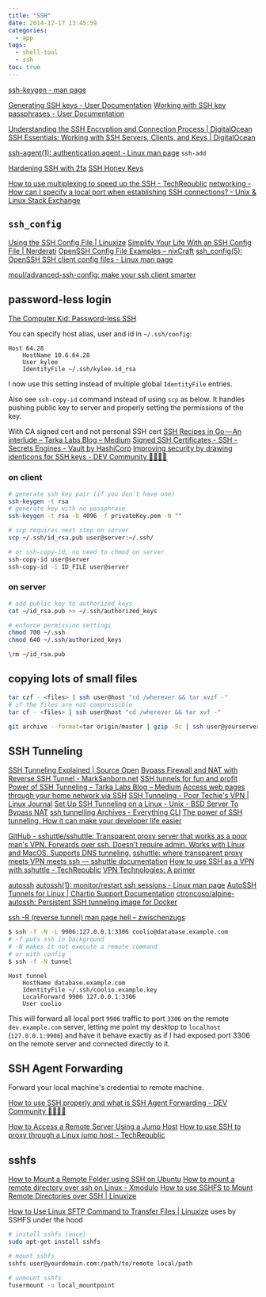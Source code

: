 ```yaml
---
title: "SSH"
date: 2014-12-17 13:45:59
categories:
  - app
tags:
  - shell-tool
  - ssh
toc: true
---
```


[ssh-keygen - man page](https://www.mankier.com/1/ssh-keygen)

[Generating SSH keys - User Documentation](https://help.github.com/articles/generating-ssh-keys/)
[Working with SSH key passphrases - User Documentation](https://help.github.com/articles/working-with-ssh-key-passphrases/)

[Understanding the SSH Encryption and Connection Process | DigitalOcean](https://www.digitalocean.com/community/tutorials/understanding-the-ssh-encryption-and-connection-process)
[SSH Essentials: Working with SSH Servers, Clients, and Keys | DigitalOcean](https://www.digitalocean.com/community/tutorials/ssh-essentials-working-with-ssh-servers-clients-and-keys)

[ssh-agent(1): authentication agent - Linux man page](https://linux.die.net/man/1/ssh-agent)
`ssh-add`

[Hardening SSH with 2fa](https://gist.github.com/lizthegrey/9c21673f33186a9cc775464afbdce820)
[SSH Honey Keys](https://kulinacs.com/ssh-honey-keys/amp/)

[How to use multiplexing to speed up the SSH - TechRepublic](https://www.techrepublic.com/google-amp/article/how-to-use-multiplexing-to-speed-up-the-ssh/)
[networking - How can I specify a local port when establishing SSH connections? - Unix & Linux Stack Exchange](https://unix.stackexchange.com/questions/526745/how-can-i-specify-a-local-port-when-establishing-ssh-connections)

## `ssh_config`

[Using the SSH Config File | Linuxize](https://linuxize.com/post/using-the-ssh-config-file/)
[Simplify Your Life With an SSH Config File | Nerderati](http://nerderati.com/2011/03/17/simplify-your-life-with-an-ssh-config-file/)
[OpenSSH Config File Examples – nixCraft](https://www.cyberciti.biz/faq/create-ssh-config-file-on-linux-unix/)
[ssh_config(5): OpenSSH SSH client config files - Linux man page](https://linux.die.net/man/5/ssh_config)

[moul/advanced-ssh-config: make your ssh client smarter](https://github.com/moul/advanced-ssh-config)

## password-less login

[The Computer Kid: Password-less SSH](http://www.thecomputerkid.com/2013/07/password-less-ssh.html#.VR4fbemUdhE)

You can specify host alias, user and id in `~/.ssh/config`:

```
Host 64.28
    HostName 10.6.64.28
    User kylee
    IdentityFile ~/.ssh/kylee.id_rsa
```

I now use this setting instead of multiple global `IdentityFile` entries.

Also see `ssh-copy-id` command instead of using `scp` as below.
It handles pushing public key to server and properly setting the permissions of the key.

With CA signed cert and not personal SSH cert
[SSH Recipes in Go — An interlude – Tarka Labs Blog – Medium](https://medium.com/tarkalabs/ssh-recipes-in-go-an-interlude-6fa88a03d458)
[Signed SSH Certificates - SSH - Secrets Engines - Vault by HashiCorp](https://www.vaultproject.io/docs/secrets/ssh/signed-ssh-certificates.html)
[Improving security by drawing identicons for SSH keys - DEV Community 👩‍💻👨‍💻](https://dev.to/krofdrakula/improving-security-by-drawing-identicons-for-ssh-keys-24mc)

### on client

```sh
# generate ssh key pair (if you don't have one)
ssh-keygen -t rsa
# generate key with no passphrase
ssh-keygen -t rsa -b 4096 -f privateKey.pem -N ""

# scp requires next step on server
scp ~/.ssh/id_rsa.pub user@server:~/.ssh/

# or ssh-copy-id, no need to chmod on server
ssh-copy-id user@server
ssh-copy-id -i ID_FILE user@server
```

### on server

```sh
# add public key to authorized_keys
cat ~/id_rsa.pub >> ~/.ssh/authorized_keys

# enforce permission settings
chmod 700 ~/.ssh
chmod 640 ~/.ssh/authorized_keys

\rm ~/id_rsa.pub
```

## copying lots of small files

```sh
tar czf - <files> | ssh user@host "cd /wherever && tar xvzf -"
# if the files are not compressible
tar cf - <files> | ssh user@host "cd /wherever && tar xvf -"

git archive --format=tar origin/master | gzip -9c | ssh user@yourserver.com "tar --directory=/var/www -xvzf -"
```

## SSH Tunneling

[SSH Tunneling Explained | Source Open](https://chamibuddhika.wordpress.com/2012/03/21/ssh-tunnelling-explained/)
[Bypass Firewall and NAT with Reverse SSH Tunnel - MarkSanborn.net](http://www.marksanborn.net/howto/bypass-firewall-and-nat-with-reverse-ssh-tunnel/)
[SSH tunnels for fun and profit](https://underthehood.myob.com/ssh-tunnels-for-fun-and-profit/)
[Power of SSH Tunneling – Tarka Labs Blog – Medium](https://medium.com/tarkalabs/power-of-ssh-tunneling-cf82bc56da67)
[Access web pages through your home network via SSH](https://coolaj86.com/articles/access-web-pages-through-your-home-network-via-ssh/)
[SSH Tunneling - Poor Techie's VPN | Linux Journal](https://www.linuxjournal.com/content/ssh-tunneling-poor-techies-vpn)
[Set Up SSH Tunneling on a Linux - Unix - BSD Server To Bypass NAT](http://www.cyberciti.biz/faq/set-up-ssh-tunneling-on-a-linux-unix-bsd-server-to-bypass-nat/)
[ssh tunnelling Archives - Everything CLI](https://www.everythingcli.org/tag/ssh-tunnelling/)
[The power of SSH tunneling. How it can make your developer life easier](https://medium.com/swlh/the-power-of-ssh-tunneling-how-it-can-make-your-developer-life-easier-17ea6e8ee8ea)

[GitHub - sshuttle/sshuttle: Transparent proxy server that works as a poor man's VPN. Forwards over ssh. Doesn't require admin. Works with Linux and MacOS. Supports DNS tunneling.](https://github.com/sshuttle/sshuttle)
[sshuttle: where transparent proxy meets VPN meets ssh — sshuttle documentation](https://sshuttle.readthedocs.io/en/stable/)
[How to use SSH as a VPN with sshuttle - TechRepublic](https://www.techrepublic.com/google-amp/article/how-to-use-ssh-as-a-vpn-with-sshuttle/)
[VPN Technologies: A primer](http://tomoconnor.eu/blogish/vpn-technologies-primer/#.VvZp1WF96_4)

[autossh](https://www.harding.motd.ca/autossh/)
[autossh(1): monitor/restart ssh sessions - Linux man page](https://linux.die.net/man/1/autossh)
[AutoSSH Tunnels for Linux | Chartio Support Documentation](https://support.chartio.com/autossh-tunnels-for-linux)
[ctroncoso/alpine-autossh: Persistent SSH tunneling image for Docker](https://github.com/ctroncoso/alpine-autossh)

[ssh -R (reverse tunnel) man page hell – zwischenzugs](https://zwischenzugs.com/2016/05/21/ssh-r-reverse-tunnel-man-page-hell/)

```sh
$ ssh -f -N -L 9906:127.0.0.1:3306 coolio@database.example.com
# -f puts ssh in background
# -N makes it not execute a remote command
# or with config
$ ssh -f -N tunnel
```

```
Host tunnel
    HostName database.example.com
    IdentityFile ~/.ssh/coolio.example.key
    LocalForward 9906 127.0.0.1:3306
    User coolio
```

This will forward all local port `9906` traffic to port `3306` on the remote `dev.example.com` server, letting me point my desktop to `localhost` (`127.0.0.1:9906`) and have it behave exactly as if I had exposed port 3306 on the remote server and connected directly to it.

## SSH Agent Forwarding

Forward your local machine's credential to remote machine.

[How to use SSH properly and what is SSH Agent Forwarding - DEV Community 👩‍💻👨‍💻](https://dev.to/levivm/how-to-use-ssh-and-ssh-agent-forwarding-more-secure-ssh-2c32)

[How to Access a Remote Server Using a Jump Host](https://www.tecmint.com/access-linux-server-using-a-jump-host/amp/)
[How to use SSH to proxy through a Linux jump host - TechRepublic](https://www.techrepublic.com/article/how-to-use-ssh-to-proxy-through-a-linux-jump-host/)

## sshfs

[How to Mount a Remote Folder using SSH on Ubuntu](http://www.howtogeek.com/howto/ubuntu/how-to-mount-a-remote-folder-using-ssh-on-ubuntu/)
[How to mount a remote directory over ssh on Linux - Xmodulo](http://xmodulo.com/how-to-mount-remote-directory-over-ssh-on-linux.html)
[How to use SSHFS to Mount Remote Directories over SSH | Linuxize](https://linuxize.com/post/how-to-use-sshfs-to-mount-remote-directories-over-ssh/)

[How to Use Linux SFTP Command to Transfer Files | Linuxize](https://linuxize.com/post/how-to-use-linux-sftp-command-to-transfer-files/) uses by SSHFS under the hood

```sh
# install sshfs (once)
sudo apt-get install sshfs

# mount sshfs
sshfs user@yourdomain.com:/path/to/remote local/path

# unmount sshfs
fusermount -u local_mountpoint
```
